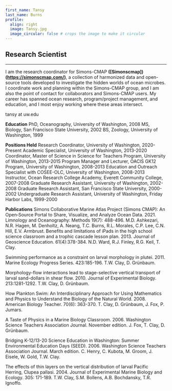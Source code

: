 ```yaml
---
first_name: Tansy
last_name: Burns
profile:
  align: right
  image: Tansy.jpg
  image_circular: false # crops the image to make it circular
---
```


## Research Scientist

---
I am the research coordinator for Simons-CMAP **([Simonscmap])(https://simonscmap.com/)**, a collection of harmonized data and open-source tools developed to investigate the hidden worlds of ocean microbes.  I coordinate work and planning within the Simons-CMAP group, and I am also the point of contact for collaborators and Simons-CMAP users.  My career has spanned ocean research, program/project management, and education, and I most enjoy working where these areas intersect.

tansy at uw.edu

**Education**
PhD, Oceanography, University of Washington, 2008
MS, Biology, San Francisco State University, 2002
BS, Zoology, University of Washington, 1999

**Positions Held**
Research Coordinator, University of Washington, 2020-Present
Academic Specialist, University of Washington, 2013-2020
Coordinator, Master of Science in Science for Teachers Program, University of Washington, 2013-2015
Program Manager and Lecturer, OACIS GK12 Program, University of Washington, 2008-2013
Education and Outreach Specialist with COSEE-OLC, University of Washington, 2008-2013
Instructor, Ocean Research College Academy, Everett Community College, 2007-2008
Graduate Research Assistant, University of Washington, 2002-2008
Graduate Research Assistant, San Francisco State University, 2000-2002
Undergraduate Research Assistant, University of Washington, Friday Harbor Labs, 1999-2000

**Publications**
Simons Collaborative Marine Atlas Project (Simons CMAP): An Open‐Source Portal to Share, Visualize, and Analyze Ocean Data. 2021. Limnology and Oceanography: Methods 19(7): 488-496. M.D. Ashkezari, N.R. Hagen, M. Denholtz, A. Neang, T.C. Burns, R.L. Morales, C.P. Lee, C.N. Hill, E.V. Armbrust.
Benefits and limitations of iPads in the high school science classroom and a trophic cascade lesson plan. 2013. Journal of Geoscience Education. 61(4):378-384. N.D. Ward, R.J. Finley, R.G. Keil, T. Clay.

Swimming performance as a constraint on larval morphology in plutei. 2011. Marine Ecology Progress Series.  423:185-196.  T.W. Clay, D. Grünbaum. 

Morphology-flow interactions lead to stage-selective vertical transport of larval sand-dollars in shear flow.  2010.  Journal of Experimental Biology. 213:1281-1292. T.W. Clay, D. Grünbaum. 

How Plankton Swim:  An Interdisciplinary Approach for Using Mathematics and Physics to Understand the Biology of the Natural World.  2008.  American Biology Teacher. 70(6): 363-370.  T. Clay, D. Grünbaum, J. Fox, P. Jumars.  

A Taste of Physics in a Marine Biology Classroom. 2006.  Washington Science Teachers Association Journal. November edition.  J. Fox, T. Clay, D. Grünbaum.

Bridging K-12/13-20 Science Education in Washington: Summer Environmental Education Days (SEED).  2006.  Washington Science Teachers Association Journal. March edition.
C. Henry, C. Kubota, M. Groom, J. Eisele, W. Gold, T.W. Clay.

The effects of thin layers on the vertical distribution of larval Pacific Herring, Clupea pallasi. 2004.  Journal of Experimental Marine Biology and Ecology. 305: 171-189.
T.W. Clay, S.M. Bollens, A.B. Bochdansky, T.R. Ignoffo.

